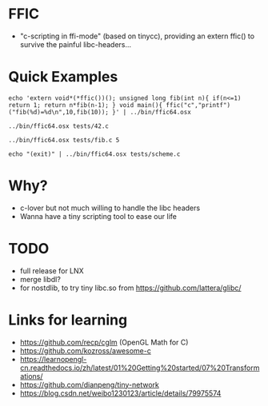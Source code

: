 # FFIC

* "c-scripting in ffi-mode" (based on tinycc), providing an extern ffic() to survive the painful libc-headers...

# Quick Examples

```
echo 'extern void*(*ffic())(); unsigned long fib(int n){ if(n<=1) return 1; return n*fib(n-1); } void main(){ ffic("c","printf")("fib(%d)=%d\n",10,fib(10)); }' | ../bin/ffic64.osx

../bin/ffic64.osx tests/42.c

../bin/ffic64.osx tests/fib.c 5

echo "(exit)" | ../bin/ffic64.osx tests/scheme.c
```

# Why?

* c-lover but not much willing to handle the libc headers
* Wanna have a tiny scripting tool to ease our life

# TODO

* full release for LNX
* merge libdl?
* for nostdlib, to try tiny libc.so from https://github.com/lattera/glibc/

# Links for learning

* https://github.com/recp/cglm (OpenGL Math for C)
* https://github.com/kozross/awesome-c
* https://learnopengl-cn.readthedocs.io/zh/latest/01%20Getting%20started/07%20Transformations/
* https://github.com/dianpeng/tiny-network
* https://blog.csdn.net/weibo1230123/article/details/79975574
